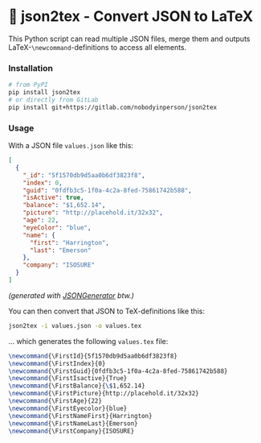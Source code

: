 # 📝 json2tex - Convert JSON to LaTeX

This Python script can read multiple JSON files, merge them and outputs LaTeX-`\newcommand`-definitions to access all elements.

### Installation

```bash
# from PyPI
pip install json2tex
# or directly from GitLab
pip install git+https://gitlab.com/nobodyinperson/json2tex
```

### Usage

With a JSON file `values.json` like this:

```json
[
  {
    "_id": "5f1570db9d5aa0b6df3823f8",
    "index": 0,
    "guid": "0fdfb3c5-1f0a-4c2a-8fed-75861742b588",
    "isActive": true,
    "balance": "$1,652.14",
    "picture": "http://placehold.it/32x32",
    "age": 22,
    "eyeColor": "blue",
    "name": {
      "first": "Harrington",
      "last": "Emerson"
    },
    "company": "ISOSURE"
  }
]
```

_(generated with [JSONGenerator](https://twitter.com/JSONGenerator) btw.)_

You can then convert that JSON to TeX-definitions like this:

```bash
json2tex -i values.json -o values.tex
```

... which generates the following `values.tex` file:

```tex
\newcommand{\FirstId}{5f1570db9d5aa0b6df3823f8}
\newcommand{\FirstIndex}{0}
\newcommand{\FirstGuid}{0fdfb3c5-1f0a-4c2a-8fed-75861742b588}
\newcommand{\FirstIsactive}{True}
\newcommand{\FirstBalance}{\$1,652.14}
\newcommand{\FirstPicture}{http://placehold.it/32x32}
\newcommand{\FirstAge}{22}
\newcommand{\FirstEyecolor}{blue}
\newcommand{\FirstNameFirst}{Harrington}
\newcommand{\FirstNameLast}{Emerson}
\newcommand{\FirstCompany}{ISOSURE}
```

